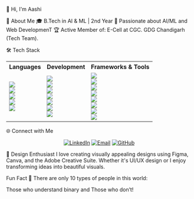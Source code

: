 👋 Hi, I'm Aashi



🌟 About Me
🎓 B.Tech in AI & ML | 2nd Year 
🚀 Passionate about AI/ML and Web DevelopmenT
🏆 Active Member of:
E-Cell at CGC.
GDG Chandigarh (Tech Team).

🛠 Tech Stack
<div align="center">

<table>
  <tr>
    <th>Languages</th>
    <th>Development</th>
    <th>Frameworks & Tools</th>
  </tr>
  <tr>
    <td>
      <img src="https://img.shields.io/badge/-C-00599C?style=for-the-badge&logo=c&logoColor=white"><br>
      <img src="https://img.shields.io/badge/-C++-00599C?style=for-the-badge&logo=cplusplus&logoColor=white"><br>
      <img src="https://img.shields.io/badge/-Python-3776AB?style=for-the-badge&logo=python&logoColor=white"><br>
      <img src="https://img.shields.io/badge/-DSA-4B0082?style=for-the-badge&logo=codeforces&logoColor=white"><br>
      <img src="https://img.shields.io/badge/-OOP-00897B?style=for-the-badge&logo=java&logoColor=white">
    </td>
    <td>
      <img src="https://img.shields.io/badge/-HTML5-E34F26?style=for-the-badge&logo=html5&logoColor=white"><br>
      <img src="https://img.shields.io/badge/-TailwindCSS-06B6D4?style=for-the-badge&logo=tailwindcss&logoColor=white"><br>
      <img src="https://img.shields.io/badge/-React-61DAFB?style=for-the-badge&logo=react&logoColor=white"><br>
      <img src="https://img.shields.io/badge/-Node.js-339933?style=for-the-badge&logo=nodedotjs&logoColor=white"><br>
      <img src="https://img.shields.io/badge/-TypeScript-3178C6?style=for-the-badge&logo=typescript&logoColor=white"><br>
      <img src="https://img.shields.io/badge/-Express.js-000000?style=for-the-badge&logo=express&logoColor=white"><br>
      <img src="https://img.shields.io/badge/-MongoDB-47A248?style=for-the-badge&logo=mongodb&logoColor=white">
    </td>
    <td>
      <img src="https://img.shields.io/badge/-Figma-F24E1E?style=for-the-badge&logo=figma&logoColor=white"><br>
      <img src="https://img.shields.io/badge/-Bootstrap-7952B3?style=for-the-badge&logo=bootstrap&logoColor=white"><br>
      <img src="https://img.shields.io/badge/-DaisyUI-FF69B4?style=for-the-badge&logo=tailwindcss&logoColor=white"><br>
      <img src="https://img.shields.io/badge/-Git-F05032?style=for-the-badge&logo=git&logoColor=white"><br>
      <img src="https://img.shields.io/badge/-GitHub-181717?style=for-the-badge&logo=github&logoColor=white"><br>
      <img src="https://img.shields.io/badge/-Google%20Console-4285F4?style=for-the-badge&logo=google&logoColor=white"><br>
      <img src="https://img.shields.io/badge/-Canva-00C4CC?style=for-the-badge&logo=canva&logoColor=white"><br>
      <img src="https://img.shields.io/badge/-Adobe%20XD-FF61F6?style=for-the-badge&logo=adobe&logoColor=white">
    </td>
  </tr>
</table>

</div>



🌐 Connect with Me
<div align="center"> <a href="https://www.linkedin.com/in/aashi-raghuwanshi"><img src="https://img.shields.io/badge/LinkedIn-blue?style=for-the-badge&logo=linkedin&logoColor=white" alt="LinkedIn" /></a> <a href="mailto:aashiofficial11@gmail.com"><img src="https://img.shields.io/badge/Email-D14836?style=for-the-badge&logo=gmail&logoColor=white" alt="Email" /></a> <a href="https://github.com/Aashi-ghub"><img src="https://img.shields.io/badge/GitHub-black?style=for-the-badge&logo=github&logoColor=white" alt="GitHub" /></a> </div>



🎨 Design Enthusiast
I love creating visually appealing designs using Figma, Canva, and the Adobe Creative Suite. Whether it's UI/UX design or I enjoy transforming ideas into beautiful visuals.

Fun Fact 🌱
There are only 10 types of people in this world:

Those who understand binary and 
Those who don’t!






